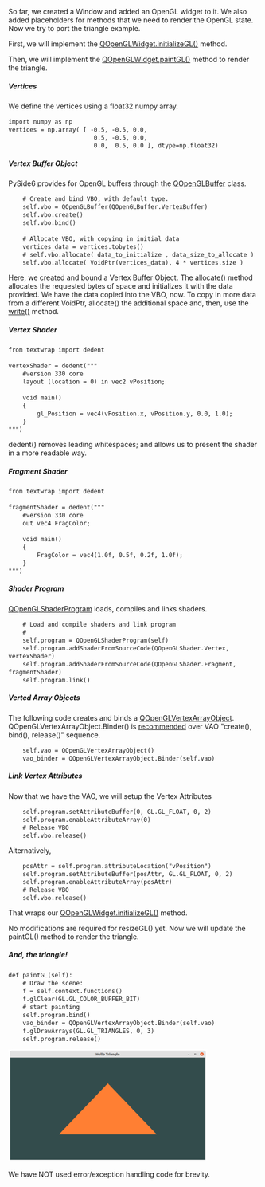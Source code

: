 So far, we created a Window and added an OpenGL widget to it. We also added placeholders for methods that we need to render the OpenGL state. <br>
Now we try to port the triangle example.<br>

First, we will implement the [QOpenGLWidget.initializeGL()](https://doc.qt.io/qtforpython-6/PySide6/QtOpenGLWidgets/QOpenGLWidget.html?highlight=openglwidget#PySide6.QtOpenGLWidgets.PySide6.QtOpenGLWidgets.QOpenGLWidget.initializeGL) method.

Then, we will implement the [QOpenGLWidget.paintGL()](https://doc.qt.io/qtforpython-6/PySide6/QtOpenGLWidgets/QOpenGLWidget.html?highlight=openglwidget#PySide6.QtOpenGLWidgets.PySide6.QtOpenGLWidgets.QOpenGLWidget.paintGL) method to render the triangle.

##### Vertices
We define the vertices using a float32 numpy array.<br>

    import numpy as np
    vertices = np.array( [ -0.5, -0.5, 0.0,
                            0.5, -0.5, 0.0,
                            0.0,  0.5, 0.0 ], dtype=np.float32) 
                            
##### Vertex Buffer Object
PySide6 provides for OpenGL buffers through the [QOpenGLBuffer](https://doc.qt.io/qtforpython-6/PySide6/QtOpenGL/QOpenGLBuffer.html) class.

        # Create and bind VBO, with default type.
        self.vbo = QOpenGLBuffer(QOpenGLBuffer.VertexBuffer)
        self.vbo.create()
        self.vbo.bind()
        
        # Allocate VBO, with copying in initial data
        vertices_data = vertices.tobytes()
        # self.vbo.allocate( data_to_initialize , data_size_to_allocate )
        self.vbo.allocate( VoidPtr(vertices_data), 4 * vertices.size )

Here, we created and bound a Vertex Buffer Object. The [allocate()](https://doc.qt.io/qtforpython-6/PySide6/QtOpenGL/QOpenGLBuffer.html#PySide6.QtOpenGL.PySide6.QtOpenGL.QOpenGLBuffer.allocate) method allocates the requested bytes of space and initializes it with the data provided. We have the data copied into the VBO, now. To copy in more data from a different VoidPtr, allocate() the additional space and, then,  use the [write()](https://doc.qt.io/qtforpython-6/PySide6/QtOpenGL/QOpenGLBuffer.html#PySide6.QtOpenGL.PySide6.QtOpenGL.QOpenGLBuffer.write) method.

##### Vertex Shader

    from textwrap import dedent

    vertexShader = dedent("""
        #version 330 core
        layout (location = 0) in vec2 vPosition;
        
        void main()
        {
            gl_Position = vec4(vPosition.x, vPosition.y, 0.0, 1.0);
        }
    """)

dedent() removes leading whitespaces; and allows us to present the shader in a more readable way.

##### Fragment Shader
    from textwrap import dedent

    fragmentShader = dedent("""
        #version 330 core
        out vec4 FragColor;
        
        void main()
        {
            FragColor = vec4(1.0f, 0.5f, 0.2f, 1.0f);
        } 
    """)

##### Shader Program
[QOpenGLShaderProgram](https://doc.qt.io/qtforpython-6/PySide6/QtOpenGL/QOpenGLShaderProgram.html?highlight=qopenglshaderprogram) loads, compiles and links shaders.

        # Load and compile shaders and link program
        #
        self.program = QOpenGLShaderProgram(self)
        self.program.addShaderFromSourceCode(QOpenGLShader.Vertex, vertexShader)
        self.program.addShaderFromSourceCode(QOpenGLShader.Fragment, fragmentShader)
        self.program.link()

##### Verted Array Objects
The following code creates and binds a [QOpenGLVertexArrayObject](https://doc.qt.io/qtforpython-6/PySide6/QtOpenGL/QOpenGLVertexArrayObject.html). QOpenGLVertexArrayObject.Binder() is [recommended](https://doc.qt.io/qtforpython-6/PySide6/QtOpenGL/Binder.html) over VAO "create(), bind(), release()" sequence.

        self.vao = QOpenGLVertexArrayObject()
        vao_binder = QOpenGLVertexArrayObject.Binder(self.vao)
        
##### Link Vertex Attributes
Now that we have the VAO, we will setup the Vertex Attributes

        self.program.setAttributeBuffer(0, GL.GL_FLOAT, 0, 2)
        self.program.enableAttributeArray(0)
        # Release VBO
        self.vbo.release()

Alternatively,<br>
    
        posAttr = self.program.attributeLocation("vPosition")
        self.program.setAttributeBuffer(posAttr, GL.GL_FLOAT, 0, 2)
        self.program.enableAttributeArray(posAttr)
        # Release VBO
        self.vbo.release()

That wraps our [QOpenGLWidget.initializeGL()](https://doc.qt.io/qtforpython-6/PySide6/QtOpenGLWidgets/QOpenGLWidget.html?highlight=openglwidget#PySide6.QtOpenGLWidgets.PySide6.QtOpenGLWidgets.QOpenGLWidget.initializeGL) method.

No modifications are required for resizeGL() yet.
Now we will update the paintGL() method to render the triangle.

##### And, the triangle!

    def paintGL(self):
        # Draw the scene:
        f = self.context.functions()
        f.glClear(GL.GL_COLOR_BUFFER_BIT)
        # start painting
        self.program.bind()
        vao_binder = QOpenGLVertexArrayObject.Binder(self.vao)
        f.glDrawArrays(GL.GL_TRIANGLES, 0, 3)
        self.program.release()


<img src="../images/triangle2.png" width="400" height="225">

We have NOT used error/exception handling code for brevity.
